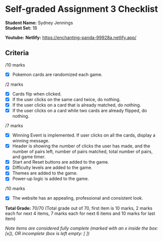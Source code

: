 # Self-graded Assignment 3 Checklist

**Student Name:** Sydney Jennings  
**Student Set:** 1B

**Youtube:** 
**Netlify:** https://enchanting-panda-99928a.netlify.app/

## Criteria

/10 marks
- [x]  Pokemon cards are randomized each game.

/2 marks
- [x]  Cards flip when clicked.
- [x]  If the user clicks on the same card twice, do nothing.
- [x]  If the user clicks on a card that is already matched, do nothing.
- [x]  If the user clicks on a card while two cards are already flipped, do nothing.

/7 marks
- [x]  Winning Event is implemented. If user clicks on all the cards, display a winning message.
- [x]  Header is showing the number of clicks the user has made, and the number of pairs left, number of pairs matched, total number of pairs, and game timer.
- [x]  Start and Reset buttons are added to the game.
- [x]  Difficulty levels are added to the game.
- [x]  Themes are added to the game.
- [x]  Power-up logic is added to the game.

/10 marks
- [x]  The website has an appealing, professional and consistent look.

**Total Grade:**
  70/70 (Total grade out of 70, first item is 10 marks, 2 marks each for next 4 items, 7 marks each for next 6 items and 10 marks for last item)

*Note items are considered *fully* complete (marked with an x inside the box: [x]), OR incomplete (box is left empty: [ ])*
